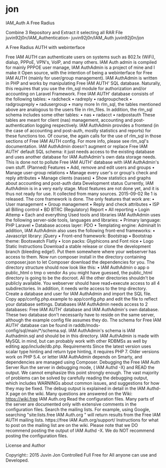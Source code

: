 # jon

IAM_Auth
A Free Radius

Combine 3 Repository and Extract it selecting all RAR File juvin92j0n/IAM_Authentication- juvin92j0n/IAM_Auth juvin92j0n/jon

A Free Radius AUTH with webinterface

Free IAM AUTH can authenticate users on systems such as 802.1x (WiFi), dialup, PPPoE, VPN's, VoIP, and many others. IAM Auth admin is compiled for mainly PPPOE user manage, IAM AuthAdmin is a project of mine and I make it Open source, with the intention of being a webinterface for Free IAM AUTH (mainly for user/group management). IAM AuthAdmin is written in PHP and works by manipulating Free IAM AUTH' SQL database. Naturally, this requires that you use the rlm_sql module for authorization and/or accounting on Laravel Framework. Free IAM AUTH' database consists of the following tables: • radcheck • radreply • radgroupcheck • radgroupreply • radusergroup • many more In rlm_sql, the tables mentioned above are analogous to the users file in rlm_files. In addition, the rlm_sql schema includes some other tables: • nas • radacct • radpostauth These tables are meant for client (nas) management, accounting and post-authentication logging respectively. IAM AuthAdmin provides a frontend (in the case of accounting and post-auth, mostly statistics and reports) for these functions too. Of course, the again calls for the use of rlm_sql in those sections of Free IAM AUTH config. For more info, please see rlm_sql's documentation. IAM AuthAdmin doesn't augment or replace Free IAM AUTH' default SQL schema: it just needs access to the existing database and uses another database for IAM AuthAdmin's own data storage needs. This is done not to pollute Free IAM AUTH' database with IAM AuthAdmin's own stuff. (Planned) Features • Add, remove and edit users and groups • Manage user-group relations • Manage every user's or group's check and reply attributes • Manage clients (nasses) • Show statistics and graphs about accounting and post-auth data Development status Currently, IAM AuthAdmin is in a very early stage. Most features are not done yet, and it is thus not ready for use. It collected from many sources. 2015-09-02 Re 1 is released. The core framework is done. The only features that work are: • User management • Group management • Reply and check attributes • ISP all Billing control • BD BTRC (Regulatory) Report • All reporting • Login Attemp • Each and everything Used tools and libraries IAM AuthAdmin uses the following server-side tools, languages and libraries: • Primary language: PHP Laravel • Database access layer: PDO • Templating engine: Adminalt In addition, IAM AuthAdmin also uses the following front-end frameworks: • Javascript library: jQuery • Front-end framework: Bootstrap • Bootstrap theme: Bootswatch Flatly • Icon packs: Glyphicons and Font nice • Logo Static Instructions Download a stable release or clone the development branch (bleeding edge!). Put them somewhere where your webserver has access to them. Now run composer install in the directory containing composer.json to let Composer download the dependencies for you. The directory structure should now look like this: • IAM AuthAdmin o app o public_html o tmp o vendor As you might have guessed, the public_html directory is going to be the docroot. All the other directories shouldn't be publicly available. You webserver should have read+execute access to all 4 subdirectories. In addition, it needs write access to the tmp directory. Create a database and user for IAM AuthAdmin and import the SQL file. Copy app/config.php.example to app/config.php and edit the file to reflect your database settings. Databases IAM AuthAdmin needs access to 2 databases: Free IAM AUTH' database and IAM AuthAdmin's own database. These two database don't necessarily have to reside on the same server, although the example config file assumes they do. The schema for Free IAM AUTH' database can be found in raddb/mods-config/sql/main/*/schema.sql. IAM AuthAdmin's schema is IAM Authadmin.sql and should be in this directory. IAM AuthAdmin is made with MySQL in mind, but can probably work with other RDBMSs as well by editing app/include/db.php. Requirements Since the latest version uses scalar type hinting and return type hinting, it requires PHP 7. Older versions work on PHP 5.4. or letter IAM AuthAdmin depends on Smarty, and dependencies are managed using Composer. Debugging the Free IAM Auth Server Run the server in debugging mode, ( IAM Authd -X) and READ the output. We cannot emphasize this point strongly enough. The vast majority of problems can be solved by carefully reading the debugging output, which includes WARNINGs about common issues, and suggestions for how they may be fixed. The debug output is explained in detail in the IAM Authd-X page on the wiki. Many questions are answered on the Wiki: https://wiki.free IAM Auth.org Read the configuration files. Many parts of the server are documented only with extensive comments in the configuration files. Search the mailing lists. For example, using Google, searching "site:lists.free IAM Auth.org " will return results from the Free IAM AUTH mailing lists. https://free IAM Auth.org/support/ Instructions for what to post on the mailing list are on the wiki. Please note that we DO recommend posting the output of IAM Authd -X. We do NOT recommend posting the configuration files.

License and Author

Copyright:: 2015 Juvin Jon Controlled Full Free for All anyone can use and Developed.
